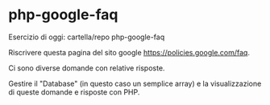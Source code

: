 # php-google-faq

Esercizio di oggi:
cartella/repo php-google-faq

Riscrivere questa pagina del sito google
https://policies.google.com/faq.

Ci sono diverse domande con relative risposte.

Gestire il "Database" (in questo caso un semplice array) e la visualizzazione di queste domande e risposte con PHP.